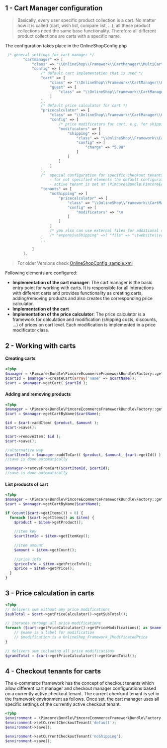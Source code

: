 ## 1 - Cart Manager configuration

> Basically, every user specific product collection is a cart. No matter how it is called (cart, wish list, compare list, ...), all these product collections need the same base functionality. Therefore all different product collections are carts with a specific name. 

The configuration takes place in the OnlineShopConfig.php
```php
 /* general settings for cart manager */
        "cartmanager" => [
            "class" => "\\OnlineShop\\Framework\\CartManager\\MultiCartManager",
            "config" => [
                /* default cart implementation that is used */
                "cart" => [
                    "class" => "\\OnlineShop\\Framework\\CartManager\\Cart",
                    "guest" => [
                        "class" => "\\OnlineShop\\Framework\\CartManager\\SessionCart"
                    ]
                ],
                /* default price calculator for cart */
                "pricecalculator" => [
                    "class" => "\\OnlineShop\\Framework\\CartManager\\CartPriceCalculator",
                    "config" => [
                        /* price modificators for cart, e.g. for shipping-cost, special discounts, ... */
                        "modificators" => [
                            "shipping" => [
                                "class" => "\\OnlineShop\\Framework\\CartManager\\CartPriceModificator\\Shipping",
                                "config" => [
                                    "charge" => "5.90"
                                ]
                            ]
                        ]
                    ]
                ],
                /*  special configuration for specific checkout tenants
                    - for not specified elements the default configuration is used as fallback
                    - active tenant is set at \Pimcore\Bundle\PimcoreEcommerceFrameworkBundle\IEnvironment::setCurrentCheckoutTenant() */
                "tenants" => [
                    "noShipping" => [
                        "pricecalculator" => [
                            "class" => "\\OnlineShop\\Framework\\CartManager\\CartPriceCalculator",
                            "config" => [
                                "modificators" => "\n                                "
                            ]
                        ]
                    ]
                    /* you also can use external files for additional configuration */
                    /* "expensiveShipping" =>[ "file" => "\\website\\var\\plugins\\OnlineShopConfig\\cartmanager-expensiveShipping.php ] */ 
                ],
                
            ]
        ],
```
> For older Versions check [OnlineShopConfig_sample.xml](/config/OnlineShopConfig_sample.xml)

Following elements are configured: 
* **Implementation of the cart manager**: The cart manager is the basic entry point for working with carts. It is responsible for all interactions with different carts and provides functionality as creating carts, adding/removing products and also creates the corresponding price calculator. 
* **Implementation of the cart**
* **Implementation of the price calculator**: The price calculator is a framework for calculation and modification (shipping costs, discounts, ...) of prices on cart level. Each modification is implemented in a price modificator class. 


## 2 - Working with carts
#### Creating carts
```php
<?php
$manager = \Pimcore\Bundle\PimcoreEcommerceFrameworkBundle\Factory::getInstance()->getCartManager();
$cartId = $manager->createCart(array('name' => $cartName));
$cart = $manager->getCart( $cartId );
```

#### Adding and removing products
```php
<?php
$manager = \Pimcore\Bundle\PimcoreEcommerceFrameworkBundle\Factory::getInstance()->getCartManager();
$cart = $manager->getCartByName($cartName);

$id = $cart->addItem( $product, $amount );
$cart->save();

$cart->removeItem( $id );
$cart->save();

//alternative way
$cartItemId = $manager->addToCart( $product, $amount, $cart->getId() );
//save is done automatically 

$manager->removeFromCart($cartItemId, $cartId);
//save is done automatically 
```

#### List products of cart
```php
<?php
$manager = \Pimcore\Bundle\PimcoreEcommerceFrameworkBundle\Factory::getInstance()->getCartManager();
$cart = $manager->getCartByName($cartName);

if (count($cart->getItems()) > 0) {
  foreach ($cart->getItems() as $item) {
    $product = $item->getProduct();
 
    //item key
    $cartItemId = $item->getItemKey();
 
    //item amount
    $amount = $item->getCount();
 
    //price info
    $priceInfo = $item->getPriceInfo();
    $price = $item->getPrice(); 
  }
}
```



## 3 - Price calculation in carts
```php
<?php
// delivers sum without any price modifications
$subTotal = $cart->getPriceCalculator()->getSubTotal();
 
// iterates through all price modifications
foreach ($cart->getPriceCalculator()->getPriceModifications() as $name => $modification) {
    // $name is a label for modification
    // $modification is a OnlineShop_Framework_IModificatedPrice
}
 
// delivers sum including all price modifications
$grandTotal = $cart->getPriceCalculator()->getGrandTotal();
```

## 4 - Checkout tenants for carts
The e-commerce framework has the concept of checkout tenants which allow different cart manager and checkout manager configurations based on a currently active checkout tenant. 
The current checkout tenant is set in the framework environment as follows. Once set, the cart manager uses all specific settings of the currently active checkout tenant. 

```php
<?php
$environment = \Pimcore\Bundle\PimcoreEcommerceFrameworkBundle\Factory::getInstance()->getEnvironment();
$environment->setCurrentCheckoutTenant('default');
$environment->save();

$environment->setCurrentCheckoutTenant('noShipping');
$environment->save();
```
